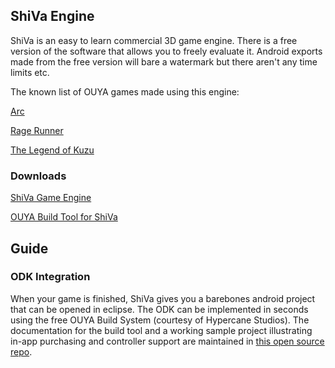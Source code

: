 ## ShiVa Engine

ShiVa is an easy to learn commercial 3D game engine. There is a free version of the software that allows you to freely evaluate it. Android exports made from the free version will bare a watermark but there aren't any time limits etc.

The known list of OUYA games made using this engine:

[Arc](https://www.ouya.tv/game/Arc/)

[Rage Runner](https://www.ouya.tv/game/Rage-Runner/)

[The Legend of Kuzu](https://www.ouya.tv/game/The-Legend-of-Kuzu/)

### Downloads

[ShiVa Game Engine](http://www.shivaengine.com/download.html)

[OUYA Build Tool for ShiVa](http://www.shivaengine.com/store/tools-for-shiva/168-ouya-build-system-.html)

## Guide

### ODK Integration

When your game is finished, ShiVa gives you a barebones android project that can be opened in eclipse. The ODK can be implemented in seconds using the free OUYA Build System (courtesy of Hypercane Studios). The documentation for the build tool and a working sample project illustrating in-app purchasing and controller support are maintained in [this open source repo](https://github.com/error454/HyperOUYA).